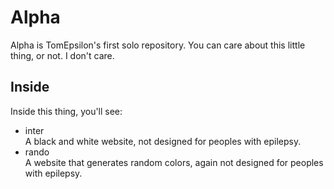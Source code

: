 # Alpha
Alpha is TomEpsilon's first solo repository.
You can care about this little thing, or not. I don't care.
## Inside
Inside this thing, you'll see:
* inter  
A black and white website, not designed for peoples with epilepsy.
* rando  
A website that generates random colors, again not designed for peoples with epilepsy.
